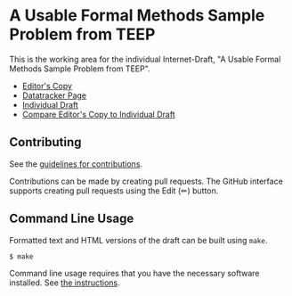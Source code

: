 # A Usable Formal Methods Sample Problem from TEEP

This is the working area for the individual Internet-Draft, "A Usable Formal Methods Sample Problem from TEEP".

* [Editor's Copy](https://cfm.github.io/draft-mt-ufmrg-teep-sample/#go.draft-mt-ufmrg-teep-sample.html)
* [Datatracker Page](https://datatracker.ietf.org/doc/draft-mt-ufmrg-teep-sample)
* [Individual Draft](https://datatracker.ietf.org/doc/html/draft-mt-ufmrg-teep-sample)
* [Compare Editor's Copy to Individual Draft](https://cfm.github.io/draft-mt-ufmrg-teep-sample/#go.draft-mt-ufmrg-teep-sample.diff)


## Contributing

See the
[guidelines for contributions](https://github.com/cfm/draft-mt-ufmrg-teep-sample/blob/main/CONTRIBUTING.md).

Contributions can be made by creating pull requests.
The GitHub interface supports creating pull requests using the Edit (✏) button.


## Command Line Usage

Formatted text and HTML versions of the draft can be built using `make`.

```sh
$ make
```

Command line usage requires that you have the necessary software installed.  See
[the instructions](https://github.com/martinthomson/i-d-template/blob/main/doc/SETUP.md).

